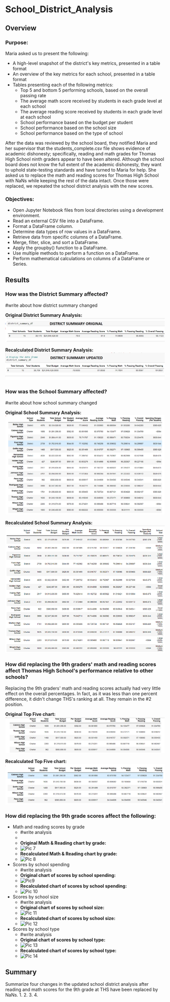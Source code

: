 # School_District_Analysis

## Overview

### Purpose:
Maria asked us to present the following:
- A high-level snapshot of the district's key metrics, presented in a table format
- An overview of the key metrics for each school, presented in a table format
- Tables presenting each of the following metrics:
    - Top 5 and bottom 5 performing schools, based on the overall passing rate
    - The average math score received by students in each grade level at each school
    - The average reading score received by students in each grade level at each school
    - School performance based on the budget per student
    - School performance based on the school size 
    - School performance based on the type of school

After the data was reviewed by the school board, they notified Maria and her supervisor that the students_complete.csv file shows evidence of academic dishonesty; specifically, reading and math grades for Thomas High School ninth graders appear to have been altered. Although the school board does not know the full extent of the academic dishonesty, they want to uphold state-testing standards and have turned to Maria for help. She asked us to replace the math and reading scores for Thomas High School with NaNs while keeping the rest of the data intact. Once those were replaced, we repeated the school district analysis with the new scores.

### Objectives:
- Open Jupyter Notebook files from local directories using a development environment.
- Read an external CSV file into a DataFrame.
- Format a DataFrame column.
- Determine data types of row values in a DataFrame.
- Retrieve data from specific columns of a DataFrame.
- Merge, filter, slice, and sort a DataFrame.
- Apply the groupby() function to a DataFrame.
- Use multiple methods to perform a function on a DataFrame.
- Perform mathematical calculations on columns of a DataFrame or Series.

## Results

### How was the District Summary affected?
#write about how district summary changed

**Original District Summary Analysis:**
![Pic 1](https://github.com/charlagarcia/School_District_Analysis/blob/main/Resources/District%20summary%20original.png)

**Recalculated District Summary Analysis:**
![Pic 2](https://github.com/charlagarcia/School_District_Analysis/blob/main/Resources/District%20summary%20updated.png)

### How was the School Summary affected?
#write about how school summary changed

**Original School Summary Analysis:**
![Pic 3](https://github.com/charlagarcia/School_District_Analysis/blob/main/Resources/School%20summary%20original.png)

**Recalculated School Summary Analysis:**
![Pic 4](https://github.com/charlagarcia/School_District_Analysis/blob/main/Resources/School%20summary%20updated.png)

### How did replacing the 9th graders' math and reading scores affect Thomas High School's performance relative to other schools?
Replacing the 9th graders' math and reading scores actually had very little effect on the overall percentages.  In fact, as it was less than one percent difference, it didn't change THS's ranking at all.  They remain in the #2 position.

**Original Top Five chart:**
![Pic 5](https://github.com/charlagarcia/School_District_Analysis/blob/main/Resources/Top%205%20schools%20original.png)

**Recalculated Top Five chart:**
![Pic 6](https://github.com/charlagarcia/School_District_Analysis/blob/main/Resources/Top%205%20schools%20updated.png)

### How did replacing the 9th grade scores affect the following:
- Math and reading scores by grade
  - #write analysis
  - 
  - **Original Math & Reading chart by grade:**
  - ![Pic 7](   )
  - **Recalculated Math & Reading chart by grade:**
  - ![Pic 8](  )
- Scores by school spending
  - #write analysis
  - **Original chart of scores by school spending:**
  - ![Pic9](  )
  - **Recalculated chart of scores by school spending:**
  - ![Pic 10](  )
- Scores by school size
    - #write analysis
    - **Original chart of scores by school size:**
    - ![Pic 11](   )
    - **Recalculated chart of scores by school size:**
    - ![Pic 12](   )
- Scores by school type
    - #write analysis
    - **Original chart of scores by school type:**
    - ![Pic 13](  )
    - **Recalculated chart of scores by school type:**
    - ![Pic 14](  )

## Summary
Summarize four changes in the updated school district analysis after reading and math scores for the 9th grade at THS have been replaced by NaNs.
    1. 
    2. 
    3. 
    4. 
